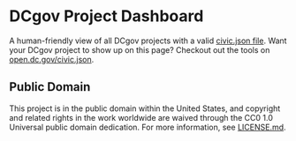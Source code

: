 # DCgov Project Dashboard

A human-friendly view of all DCgov projects with a valid [civic.json file](https://github.com/dcgov/civic.json). Want your DCgov project to show up on this page? Checkout out the tools on [open.dc.gov/civic.json](http://open.dc.gov/civic.json). 

## Public Domain

This project is in the public domain within the United States, and copyright and related rights in the work worldwide are waived through the CC0 1.0 Universal public domain dedication. For more information, see [LICENSE.md](LICENSE.md).
